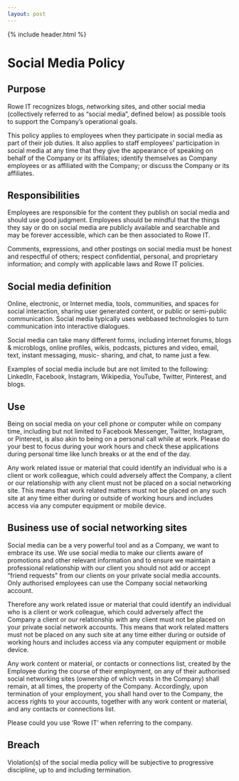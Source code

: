 ```yaml
---
layout: post
---
```


{% include header.html %}

# Social Media Policy

## Purpose 

Rowe IT recognizes blogs, networking sites, and other social media (collectively referred to as “social media”, defined below) as possible tools to support the Company’s operational goals.  

This policy applies to employees when they participate in social media as part of their job duties. It also applies to staff employees’ participation in social media at any time that they give the appearance of speaking on behalf of the Company or its affiliates; identify themselves as Company employees or as affiliated with the Company; or discuss the Company or its affiliates. 

## Responsibilities 

Employees are responsible for the content they publish on social media and should use good judgment. Employees should be mindful that the things they say or do on social media are publicly available and searchable and may be forever accessible, which can be then associated to Rowe IT. 

Comments, expressions, and other postings on social media must be honest and respectful of others; respect confidential, personal, and proprietary information; and comply with applicable laws and Rowe IT policies. 

## Social media definition 

Online, electronic, or Internet media, tools, communities, and spaces for social interaction, sharing user generated content, or public or semi-public communication. Social media typically uses webbased technologies to turn communication into interactive dialogues. 

Social media can take many different forms, including internet forums, blogs & microblogs, online profiles, wikis, podcasts, pictures and video, email, text, instant messaging, music- sharing, and chat, to name just a few. 

Examples of social media include but are not limited to the following: LinkedIn, Facebook, Instagram, Wikipedia, YouTube, Twitter, Pinterest, and blogs. 

## Use 

Being on social media on your cell phone or computer while on company time, including but not limited to Facebook Messenger, Twitter, Instagram, or Pinterest, is also akin to being on a personal call while at work. Please do your best to focus during your work hours and check these applications during personal time like lunch breaks or at the end of the day. 

Any work related issue or material that could identify an individual who is a client or work colleague, which could adversely affect the Company, a client or our relationship with any client must not be placed on a social networking site. This means that work related matters must not be placed on any such site at any time either during or outside of working hours and includes access via any computer equipment or mobile device. 

## Business use of social networking sites 

Social media can be a very powerful tool and as a Company, we want to embrace its use. We use social media to make our clients aware of promotions and other relevant information and to ensure we maintain a professional relationship with our client you should not add or accept “friend requests” from our clients on your private social media accounts. Only authorised employees can use the Company social networking account. 

Therefore any work related issue or material that could identify an individual who is a client or work colleague, which could adversely affect the Company a client or our relationship with any client must not be placed on your private social network accounts. This means that work related matters must not be placed on any such site at any time either during or outside of working hours and includes access via any computer equipment or mobile device. 

Any work content or material, or contacts or connections list, created by the Employee during the course of their employment, on any of their authorised social networking sites (ownership of which vests in the Company) shall remain, at all times, the property of the Company. Accordingly, upon termination of your employment, you shall hand over to the Company, the access rights to your accounts, together with any work content or material, and any contacts or connections list. 

Please could you use ‘Rowe IT’ when referring to the company. 

## Breach 

Violation(s) of the social media policy will be subjective to progressive discipline, up to and including termination. 
